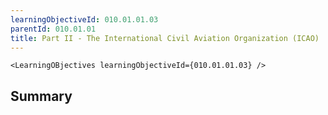 ```yaml
---
learningObjectiveId: 010.01.01.03
parentId: 010.01.01
title: Part II - The International Civil Aviation Organization (ICAO)
---
```


```tsx eval
<LearningOBjectives learningObjectiveId={010.01.01.03} />
```

## Summary
